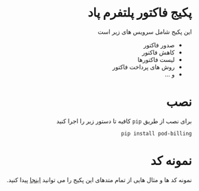 <div dir="rtl">

# پکیج فاکتور پلتفرم پاد

این پکیج شامل سرویس های زیر است
* صدور فاکتور
* کاهش فاکتور
* لیست فاکتورها
* روش های پرداخت فاکتور
* و ...

# نصب

برای نصب از طریق `pip` کافیه تا دستور زیر را اجرا کنید
```
pip install pod-billing
```


# نمونه کد

نمونه کد ها و مثال هایی از تمام متدهای این پکیج را می توانید 
[اینجا](examples)
پیدا کنید.

</div>